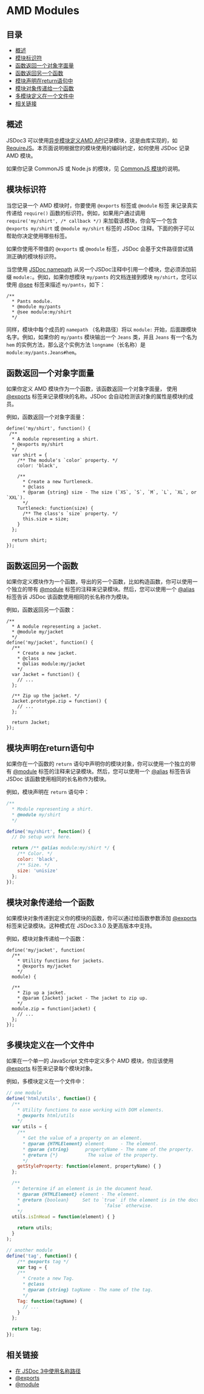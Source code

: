 # AMD Modules

## 目录

- [概述](#概述)
- [模块标识符](#模块标识符)
- [函数返回一个对象字面量](#函数返回一个对象字面量)
- [函数返回另一个函数](#函数返回另一个函数)
- [模块声明在return语句中](#模块声明在return语句中)
- [模块对象传递给一个函数](#模块对象传递给一个函数)
- [多模块定义在一个文件中](#多模块定义在一个文件中)
- [相关链接](#相关链接)

## 概述

JSDoc3 可以使用[异步模块定义AMD API](https://github.com/amdjs/amdjs-api/blob/master/AMD.md)记录模块，这是由库实现的，如 [RequireJS](https://requirejs.org/)。本页面说明根据您的模块使用的编码约定，如何使用 JSDoc 记录 AMD 模块。

如果你记录 CommonJS 或 Node.js 的模块，见 [CommonJS 模块](./howto-commonjs-modules.md)的说明。

## 模块标识符

当您记录一个 AMD 模块时，你要使用 `@exports` 标签或 `@module` 标签 来记录真实传递给 `require()` 函数的标识符。例如，如果用户通过调用 `require('my/shirt', /* callback */)` 来加载该模块，你会写一个包含 `@exports my/shirt` 或 `@module my/shirt` 标签的 JSDoc 注释。下面的例子可以帮助你决定使用哪些标签。

如果你使用不带值的 `@exports` 或 `@module` 标签，JSDoc 会基于文件路径尝试猜测正确的模块标识符。

当您使用 [JSDoc namepath](./about-namepaths.md) 从另一个JSDoc注释中引用一个模块，您必须添加前缀 `module:`。例如，如果你想模块 `my/pants` 的文档连接到模块 `my/shirt`，您可以使用 [@see](./tag-see.md) 标签来描述 `my/pants`，如下：

```
/**
  * Pants module.
  * @module my/pants
  * @see module:my/shirt
  */
```

同样，模块中每个成员的 `namepath` （名称路径）将以 `module:` 开始，后面跟模块名字。例如，如果你的 `my/pants` 模块输出一个 `Jeans` 类，并且 `Jeans` 有一个名为 `hem` 的实例方法，那么这个实例方法 `longname`（长名称）是 `module:my/pants.Jeans#hem`。

## 函数返回一个对象字面量

如果你定义 AMD 模块作为一个函数，该函数返回一个对象字面量， 使用 [@exports](./tags-exports.md) 标签来记录模块的名称。JSDoc 会自动检测该对象的属性是模块的成员。

例如，函数返回一个对象字面量：

```
define('my/shirt', function() {
 /**
  * A module representing a shirt.
  * @exports my/shirt
  */
  var shirt = {
    /** The module's `color` property. */
    color: 'black',

    /**
      * Create a new Turtleneck.
      * @class
      * @param {string} size - The size (`XS`, `S`, `M`, `L`, `XL`, or `XXL`).
      */
    Turtleneck: function(size) {
      /** The class's `size` property. */
      this.size = size;
    }
  };

  return shirt;
});
```

## 函数返回另一个函数

如果你定义模块作为一个函数，导出的另一个函数，比如构造函数，你可以使用一个独立的带有 [@module](./tag-module.md) 标签的注释来记录模块。然后，您可以使用一个 [@alias](./tag-alias.md) 标签告诉 JSDoc 该函数使用相同的长名称作为模块。

例如，函数返回另一个函数：

```
/**
  * A module representing a jacket.
  * @module my/jacket
  */
define('my/jacket', function() {
  /**
    * Create a new jacket.
    * @class
    * @alias module:my/jacket
    */
  var Jacket = function() {
    // ...
  };

  /** Zip up the jacket. */
  Jacket.prototype.zip = function() {
    // ...
  };

  return Jacket;
});
```

## 模块声明在return语句中

如果你在一个函数的 `return` 语句中声明你的模块对象，你可以使用一个独立的带有 [@module](./tag-module.md) 标签的注释来记录模块。然后，您可以使用一个 [@alias](./tag-alias.md) 标签告诉 JSDoc 该函数使用相同的长名称作为模块。

例如，模块声明在 `return` 语句中：

```js
/**
  * Module representing a shirt.
  * @module my/shirt
  */

define('my/shirt', function() {
  // Do setup work here.

  return /** @alias module:my/shirt */ {
    /** Color. */
    color: 'black',
    /** Size. */
    size: 'unisize'
  };
});
```

## 模块对象传递给一个函数

如果模块对象传递到定义你的模块的函数，你可以通过给函数参数添加 [@exports](./tag-exports.md) 标签来记录模块。这种模式在 JSDoc3.3.0 及更高版本中支持。

例如，模块对象传递给一个函数：

```
define('my/jacket', function(
  /**
    * Utility functions for jackets.
    * @exports my/jacket
    */
  module) {

  /**
    * Zip up a jacket.
    * @param {Jacket} jacket - The jacket to zip up.
    */
  module.zip = function(jacket) {
    // ...
  };
});
```

## 多模块定义在一个文件中

如果在一个单一的 JavaScript 文件中定义多个 AMD 模块，你应该使用 [@exports](./tag-exports.md) 标签来记录每个模块对象。

例如，多模块定义在一个文件中：

```js
// one module
define('html/utils', function() {
  /**
    * Utility functions to ease working with DOM elements.
    * @exports html/utils
    */
  var utils = {
    /**
      * Get the value of a property on an element.
      * @param {HTMLElement} element      - The element.
      * @param {string}      propertyName - The name of the property.
      * @return {*}           The value of the property.
      */
    getStyleProperty: function(element, propertyName) { }
  };

  /**
    * Determine if an element is in the document head.
    * @param {HTMLElement} element - The element.
    * @return {boolean}     Set to `true` if the element is in the document head,
    *                               `false` otherwise.
    */
  utils.isInHead = function(element) { }

    return utils;
  }
);

// another module
define('tag', function() {
    /** @exports tag */
    var tag = {
    /**
      * Create a new Tag.
      * @class
      * @param {string} tagName - The name of the tag.
      */
    Tag: function(tagName) {
      // ...
    }
  };

  return tag;
});
```

## 相关链接

- [在 JSDoc 3中使用名称路径](./about-namepaths.md)
- [@exports](./tags-exports.md)
- [@module](./tags-module.md)
